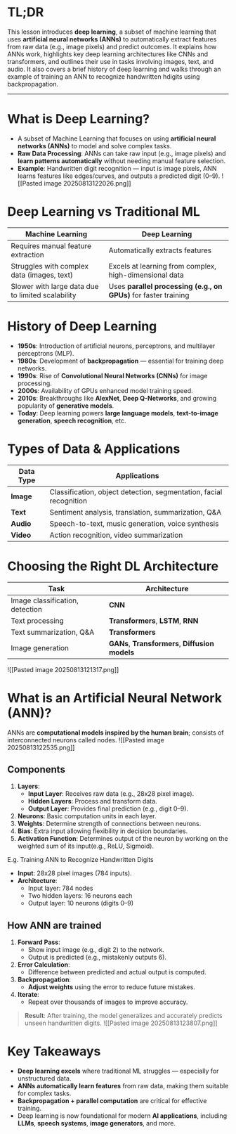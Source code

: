 # TL;DR
This lesson introduces **deep learning**, a subset of machine learning that uses **artificial neural networks (ANNs)** to automatically extract features from raw data (e.g., image pixels) and predict outcomes. It explains how ANNs work, highlights key deep learning architectures like CNNs and transformers, and outlines their use in tasks involving images, text, and audio. It also covers a brief history of deep learning and walks through an example of training an ANN to recognize handwritten hdigits using backpropagation.

---

# **What is Deep Learning?**

- A subset of Machine Learning that focuses on using **artificial neural networks (ANNs)** to model and solve complex tasks.
- **Raw Data Processing**: ANNs can take raw input (e.g., image pixels) and **learn patterns automatically** without needing manual feature selection.
- **Example**: Handwritten digit recognition — input is image pixels, ANN learns features like edges/curves, and outputs a predicted digit (0–9).
![[Pasted image 20250813122026.png]]

# Deep Learning vs Traditional ML

| Machine Learning                                  | Deep Learning                                                    |
| ------------------------------------------------- | ---------------------------------------------------------------- |
| Requires manual feature extraction                | Automatically extracts features                                  |
| Struggles with complex data (images, text)        | Excels at learning from complex, high-dimensional data           |
| Slower with large data due to limited scalability | Uses **parallel processing (e.g., on GPUs)** for faster training |

# History of Deep Learning

- **1950s**: Introduction of artificial neurons, perceptrons, and multilayer perceptrons (MLP).    
- **1980s**: Development of **backpropagation** — essential for training deep networks.
- **1990s**: Rise of **Convolutional Neural Networks (CNNs)** for image processing.
- **2000s**: Availability of GPUs enhanced model training speed.
- **2010s**: Breakthroughs like **AlexNet**, **Deep Q-Networks**, and growing popularity of **generative models**.
- **Today**: Deep learning powers **large language models**, **text-to-image generation**, **speech recognition**, etc.
# Types of Data & Applications

|**Data Type**|**Applications**|
|---|---|
|**Image**|Classification, object detection, segmentation, facial recognition|
|**Text**|Sentiment analysis, translation, summarization, Q&A|
|**Audio**|Speech-to-text, music generation, voice synthesis|
|**Video**|Action recognition, video summarization|
# Choosing the Right DL Architecture

|**Task**|**Architecture**|
|---|---|
|Image classification, detection|**CNN**|
|Text processing|**Transformers**, **LSTM**, **RNN**|
|Text summarization, Q&A|**Transformers**|
|Image generation|**GANs**, **Transformers**, **Diffusion models**|

![[Pasted image 20250813121317.png]]

# What is an Artificial Neural Network (ANN)?

ANNs are **computational models inspired by the human brain**; consists of interconnected neurons called nodes.
![[Pasted image 20250813122535.png]]
## Components

1. **Layers**:
    - **Input Layer**: Receives raw data (e.g., 28x28 pixel image).
    - **Hidden Layers**: Process and transform data.
    - **Output Layer**: Provides final prediction (e.g., digit 0–9).
2. **Neurons**: Basic computation units in each layer.
3. **Weights**: Determine strength of connections between neurons.
4. **Bias**: Extra input allowing flexibility in decision boundaries.
5. **Activation Function**: Determines output of the neuron by working on the weighted sum of its input(e.g., ReLU, Sigmoid).

E.g. Training ANN to Recognize Handwritten Digits
- **Input**: 28x28 pixel images (784 inputs).
- **Architecture**:
    - Input layer: 784 nodes
    - Two hidden layers: 16 neurons each
    - Output layer: 10 neurons (digits 0–9)

## How ANN are trained

1. **Forward Pass**:    
    - Show input image (e.g., digit 2) to the network.
    - Output is predicted (e.g., mistakenly outputs 6).
2. **Error Calculation**:
    - Difference between predicted and actual output is computed.
3. **Backpropagation**:    
    - **Adjust weights** using the error to reduce future mistakes.
4. **Iterate**:
    - Repeat over thousands of images to improve accuracy.

> **Result**: After training, the model generalizes and accurately predicts unseen handwritten digits.
![[Pasted image 20250813123807.png]]

# Key Takeaways

- **Deep learning excels** where traditional ML struggles — especially for unstructured data.    
- **ANNs automatically learn features** from raw data, making them suitable for complex tasks.
- **Backpropagation + parallel computation** are critical for effective training.
- Deep learning is now foundational for modern **AI applications**, including **LLMs**, **speech systems**, **image generators**, and more.

